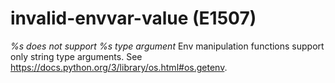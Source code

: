 # invalid-envvar-value (E1507)

*%s does not support %s type argument* Env manipulation functions
support only string type arguments. See
<a href="https://docs.python.org/3/library/os.html#os.getenv" class="reference external">https://docs.python.org/3/library/os.html#os.getenv</a>.
